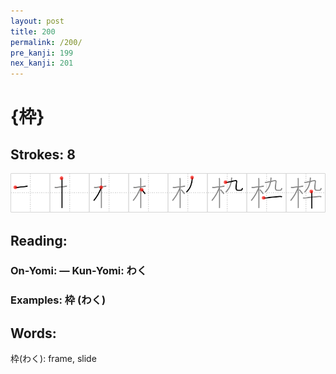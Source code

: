 ```yaml
---
layout: post
title: 200
permalink: /200/
pre_kanji: 199
nex_kanji: 201
---
```


# {枠}

## Strokes: 8

<div class="stroke"><img src="../images/E69EA0.png" /></div>

## Reading:

### On-Yomi:  &mdash; Kun-Yomi: わく

### Examples: 枠 (わく)

## Words:

枠(わく): frame, slide
